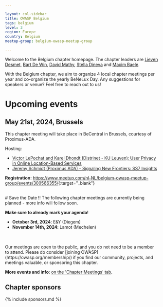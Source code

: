 ```yaml
---

layout: col-sidebar
title: OWASP Belgium
tags: belgium
level: 3
region: Europe
country: Belgium
meetup-group: belgium-owasp-meetup-group

---
```

Welcome to the Belgium chapter homepage. The chapter leaders are
[Lieven Desmet](mailto:lieven.desmet@owasp.org),
[Bart De Win](mailto:bart.dewin@owasp.org),
[David Mathy](mailto:david.mathy@owasp.org),
[Stella Dineva](mailto:stella.dineva@owasp.org) and
[Maxim Baele](mailto:maxim.baele@owasp.org).

With the Belgium chapter, we aim to organize 4 local chapter meetings per year and co-organize the yearly BeNeLux Day. Any suggestions for speakers or venue? Feel free to reach out to us!

# Upcoming events

## May 21st, 2024, Brussels
This chapter meeting will take place in BeCentral in Brussels, courtesy of Proximus-ADA.

Hosting:
* [Victor LePochat and Karel Dhondt (Distrinet - KU Leuven): User Privacy in Online Location-Based Services](https://owasp.org/www-chapter-belgium/#div-meetings)
* [Jeremy Schmidt (Proximus ADA) - Signaling New Frontiers: SS7 Insights](https://owasp.org/www-chapter-belgium/#div-meetings)

**Registration:** <https://www.meetup.com/nl-NL/belgium-owasp-meetup-group/events/300566355/>{:target="_blank"}

<br/>
# Save the Date !! 
The following chapter meetings are currently being planned - more info will follow soon.

**Make sure to already mark your agenda!**

* **October 3rd, 2024**: E&Y (Diegem) 
* **November 14th, 2024**: Lamot (Mechelen)
<br/>
<br/>
Our meetings are open to the public, and you do not need to be a member to attend. Please do consider [joining OWASP](https://owasp.org/membership/) if you find our community, projects, and meetings valuable, or sponsoring this chapter.

**More events and info**: [on the 'Chapter Meetings' tab](https://owasp.org/www-chapter-belgium/#div-meetings).

## Chapter sponsors
{% include sponsors.md %}
